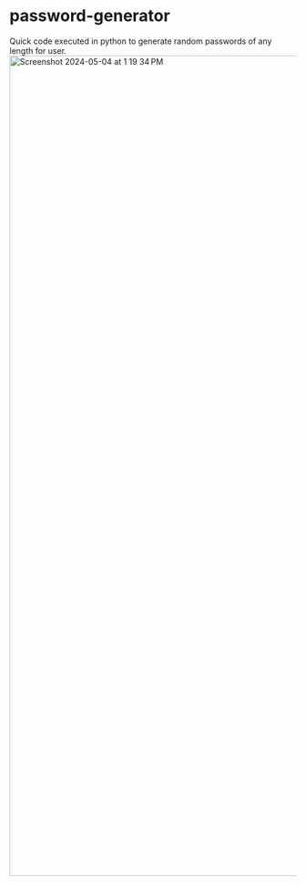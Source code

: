 # password-generator
Quick code executed in python to generate random passwords of any length for user.
<img width="1440" alt="Screenshot 2024-05-04 at 1 19 34 PM" src="https://github.com/todimuolaleye/password-generator/assets/157177737/bec396d7-e9f9-4f50-a0a5-ae78e1d88e34">
